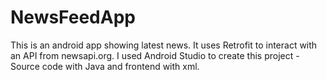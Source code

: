# NewsFeedApp
This is an android app showing latest news. It uses Retrofit to interact with an API from newsapi.org.
I used Android Studio to create this project - Source code with Java and frontend with xml.
